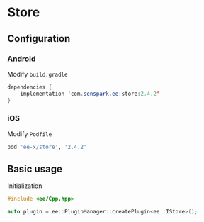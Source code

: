 # Store
## Configuration
### Android
Modify `build.gradle`
```java
dependencies {
    implementation 'com.senspark.ee:store:2.4.2'
}
```

### iOS
Modify `Podfile`
```ruby
pod 'ee-x/store', '2.4.2'
```

## Basic usage
Initialization
```cpp
#include <ee/Cpp.hpp>

auto plugin = ee::PluginManager::createPlugin<ee::IStore>();
```